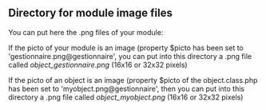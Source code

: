 
Directory for module image files
--------------------------------

You can put here the .png files of your module:


If the picto of your module is an image (property $picto has been set to 'gestionnaire.png@gestionnaire', you can put into this
directory a .png file called *object_gestionnaire.png* (16x16 or 32x32 pixels)


If the picto of an object is an image (property $picto of the object.class.php has been set to 'myobject.png@gestionnaire', then you can put into this
directory a .png file called *object_myobject.png* (16x16 or 32x32 pixels)

